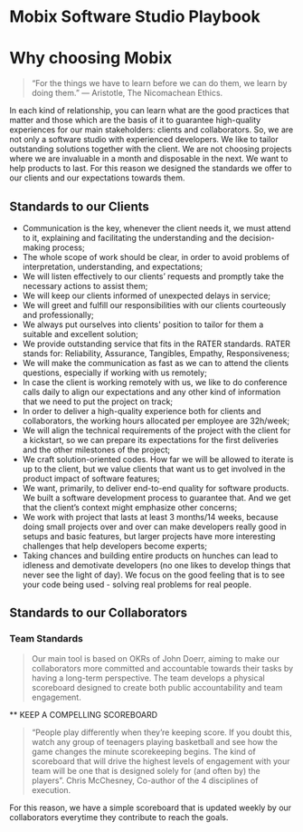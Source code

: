 # Mobix Software Studio Playbook

# Why choosing Mobix

> “For the things we have to learn before we can do them, we learn by doing them.” 
― Aristotle, The Nicomachean Ethics. 

In each kind of relationship, you can learn what are the good practices that matter and those which are the basis of it to guarantee high-quality experiences for our main stakeholders: clients and collaborators. So, we are not only a software studio with experienced developers. We like to tailor outstanding solutions together with the client. We are not choosing projects where we are invaluable in a month and disposable in the next. We want to help products to last. For this reason we designed the standards we offer to our clients and our expectations towards them.

## Standards to our Clients

* Communication is the key, whenever the client needs it, we must attend to it, explaining and facilitating the understanding and the decision-making process;
* The whole scope of work should be clear, in order to avoid problems of interpretation, understanding, and expectations;
* We will listen effectively to our clients’ requests and promptly take the necessary actions to assist them;
* We will keep our clients informed of unexpected delays in service;
* We will greet and fulfill our responsibilities with our clients courteously and professionally;
* We always put ourselves into clients' position to tailor for them a suitable and excellent solution;
* We provide outstanding service that fits in the RATER standards. RATER stands for: Reliability, Assurance, Tangibles, Empathy, Responsiveness; 
* We will make the communication as fast as we can to attend the clients questions, especially if working with us remotely;
* In case the client is working remotely with us, we like to do conference calls daily to align our expectations and any other kind of information that we need to put the project on track;
* In order to deliver a high-quality experience both for clients and collaborators, the working hours allocated per employee are 32h/week;
* We will align the technical requirements of the project with the client for a kickstart, so we can prepare its expectations for the first deliveries and the other milestones of the project;
* We craft solution-oriented codes. How far we will be allowed to iterate is up to the client, but we value clients that want us to get involved in the product impact of software features;
* We want, primarily, to deliver end-to-end quality for software products. We built a software development process to guarantee that. And we get that the client’s context might emphasize other concerns;
* We work with project that lasts at least 3 months/14 weeks, because doing small projects over and over can make developers really good in setups and basic features, but larger projects have more interesting challenges that help developers become experts;
* Taking chances and building entire products on hunches can lead to idleness and demotivate developers (no one likes to develop things that never see the light of day). We focus on the good feeling that is to see your code being used - solving real problems for real people.

## Standards to our Collaborators

### Team Standards

> Our main tool is based on OKRs of John Doerr, aiming to make our collaborators more committed and accountable towards their tasks by having a long-term perspective. The team develops a physical scoreboard designed to create both public accountability and team engagement.

 ** KEEP A COMPELLING SCOREBOARD
> “People play differently when they’re keeping score. If you doubt this, watch any group of teenagers playing basketball and see how the game changes the minute scorekeeping begins. The kind of scoreboard that will drive the highest levels of engagement with your team will be one that is designed solely for (and often by) the players”. Chris McChesney, Co-author of the 4 disciplines of execution.

For this reason, we have a simple scoreboard that is updated weekly by our collaborators everytime they contribute to reach the goals.
